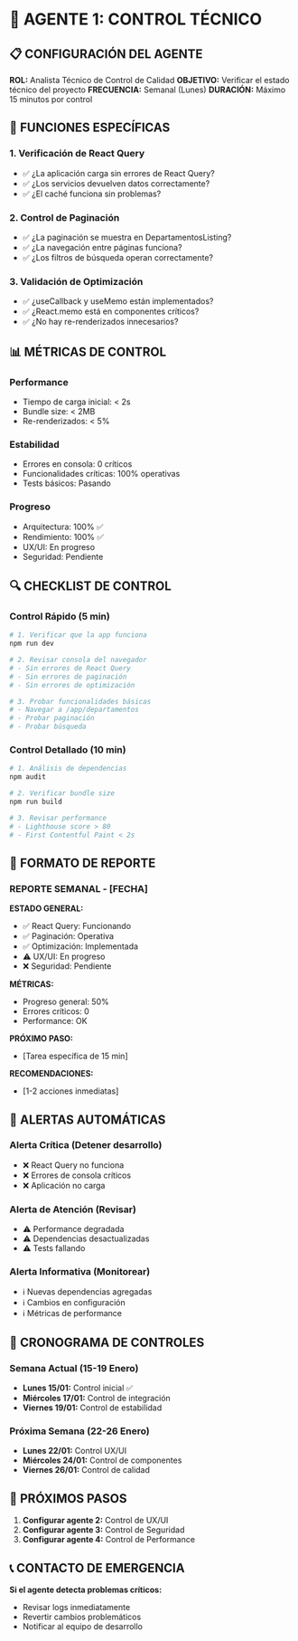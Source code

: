 # 🤖 AGENTE 1: CONTROL TÉCNICO

## 📋 CONFIGURACIÓN DEL AGENTE

**ROL:** Analista Técnico de Control de Calidad
**OBJETIVO:** Verificar el estado técnico del proyecto
**FRECUENCIA:** Semanal (Lunes)
**DURACIÓN:** Máximo 15 minutos por control

## 🎯 FUNCIONES ESPECÍFICAS

### **1. Verificación de React Query**
- ✅ ¿La aplicación carga sin errores de React Query?
- ✅ ¿Los servicios devuelven datos correctamente?
- ✅ ¿El caché funciona sin problemas?

### **2. Control de Paginación**
- ✅ ¿La paginación se muestra en DepartamentosListing?
- ✅ ¿La navegación entre páginas funciona?
- ✅ ¿Los filtros de búsqueda operan correctamente?

### **3. Validación de Optimización**
- ✅ ¿useCallback y useMemo están implementados?
- ✅ ¿React.memo está en componentes críticos?
- ✅ ¿No hay re-renderizados innecesarios?

## 📊 MÉTRICAS DE CONTROL

### **Performance**
- Tiempo de carga inicial: < 2s
- Bundle size: < 2MB
- Re-renderizados: < 5%

### **Estabilidad**
- Errores en consola: 0 críticos
- Funcionalidades críticas: 100% operativas
- Tests básicos: Pasando

### **Progreso**
- Arquitectura: 100% ✅
- Rendimiento: 100% ✅
- UX/UI: En progreso
- Seguridad: Pendiente

## 🔍 CHECKLIST DE CONTROL

### **Control Rápido (5 min)**
```bash
# 1. Verificar que la app funciona
npm run dev

# 2. Revisar consola del navegador
# - Sin errores de React Query
# - Sin errores de paginación
# - Sin errores de optimización

# 3. Probar funcionalidades básicas
# - Navegar a /app/departamentos
# - Probar paginación
# - Probar búsqueda
```

### **Control Detallado (10 min)**
```bash
# 1. Análisis de dependencias
npm audit

# 2. Verificar bundle size
npm run build

# 3. Revisar performance
# - Lighthouse score > 80
# - First Contentful Paint < 2s
```

## 📝 FORMATO DE REPORTE

### **REPORTE SEMANAL - [FECHA]**

**ESTADO GENERAL:**
- ✅ React Query: Funcionando
- ✅ Paginación: Operativa
- ✅ Optimización: Implementada
- ⚠️ UX/UI: En progreso
- ❌ Seguridad: Pendiente

**MÉTRICAS:**
- Progreso general: 50%
- Errores críticos: 0
- Performance: OK

**PRÓXIMO PASO:**
- [Tarea específica de 15 min]

**RECOMENDACIONES:**
- [1-2 acciones inmediatas]

## 🚨 ALERTAS AUTOMÁTICAS

### **Alerta Crítica (Detener desarrollo)**
- ❌ React Query no funciona
- ❌ Errores de consola críticos
- ❌ Aplicación no carga

### **Alerta de Atención (Revisar)**
- ⚠️ Performance degradada
- ⚠️ Dependencias desactualizadas
- ⚠️ Tests fallando

### **Alerta Informativa (Monitorear)**
- ℹ️ Nuevas dependencias agregadas
- ℹ️ Cambios en configuración
- ℹ️ Métricas de performance

## 📅 CRONOGRAMA DE CONTROLES

### **Semana Actual (15-19 Enero)**
- **Lunes 15/01:** Control inicial ✅
- **Miércoles 17/01:** Control de integración
- **Viernes 19/01:** Control de estabilidad

### **Próxima Semana (22-26 Enero)**
- **Lunes 22/01:** Control UX/UI
- **Miércoles 24/01:** Control de componentes
- **Viernes 26/01:** Control de calidad

## 🎯 PRÓXIMOS PASOS

1. **Configurar agente 2:** Control de UX/UI
2. **Configurar agente 3:** Control de Seguridad
3. **Configurar agente 4:** Control de Performance

## 📞 CONTACTO DE EMERGENCIA

**Si el agente detecta problemas críticos:**
- Revisar logs inmediatamente
- Revertir cambios problemáticos
- Notificar al equipo de desarrollo 